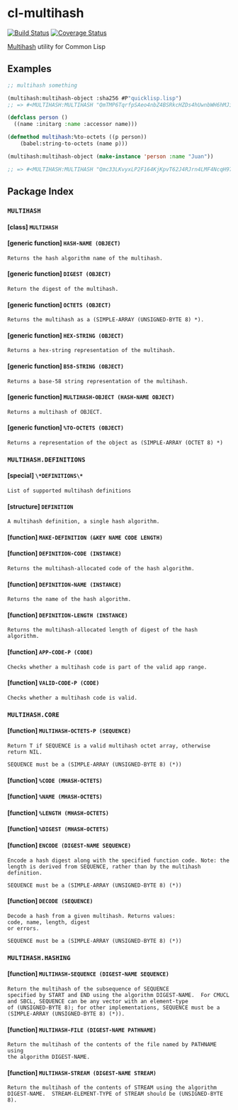 # cl-multihash

[![Build Status](https://api.travis-ci.org/wemeetagain/cl-multihash.svg?branch=master)](https://travis-ci.org/wemeetagain/cl-multihash)
[![Coverage Status](https://coveralls.io/repos/wemeetagain/cl-multihash/badge.svg?branch=master&service=github)](https://coveralls.io/github/wemeetagain/cl-multihash?branch=master)

[Multihash](https://github.com/jbenet/multihash) utility for Common Lisp

## Examples

```lisp
;; multihash something

(multihash:multihash-object :sha256 #P"quicklisp.lisp")
;; => #<MULTIHASH:MULTIHASH "QmTMP6TqrfpSAeo4nbZ4BSRkcHZDs4hUwnbWH6hMJiikQf">

(defclass person ()
  ((name :initarg :name :accessor name)))

(defmethod multihash:%to-octets ((p person))
    (babel:string-to-octets (name p)))

(multihash:multihash-object (make-instance 'person :name "Juan"))

;; => #<MULTIHASH:MULTIHASH "Qmc33LKvyxLP2F164KjKpvT62J4RJrn4LMF4NcqH971JFH">

```

## Package Index

### `MULTIHASH`

#### [class] `MULTIHASH`

#### [generic function] `HASH-NAME (OBJECT)`

    Returns the hash algorithm name of the multihash.

#### [generic function] `DIGEST (OBJECT)`

    Return the digest of the multihash.

#### [generic function] `OCTETS (OBJECT)`

    Returns the multihash as a (SIMPLE-ARRAY (UNSIGNED-BYTE 8) *).

#### [generic function] `HEX-STRING (OBJECT)`

    Returns a hex-string representation of the multihash.

#### [generic function] `B58-STRING (OBJECT)`

    Returns a base-58 string representation of the multihash.

#### [generic function] `MULTIHASH-OBJECT (HASH-NAME OBJECT)`

    Returns a multihash of OBJECT.

#### [generic function] `%TO-OCTETS (OBJECT)`

    Returns a representation of the object as (SIMPLE-ARRAY (OCTET 8) *)

### `MULTIHASH.DEFINITIONS`

#### [special] `\*DEFINITIONS\*`

    List of supported multihash definitions

#### [structure] `DEFINITION`

    A multihash definition, a single hash algorithm.

#### [function] `MAKE-DEFINITION (&KEY NAME CODE LENGTH)`

#### [function] `DEFINITION-CODE (INSTANCE)`

    Returns the multihash-allocated code of the hash algorithm.

#### [function] `DEFINITION-NAME (INSTANCE)`

    Returns the name of the hash algorithm.

#### [function] `DEFINITION-LENGTH (INSTANCE)`

    Returns the multihash-allocated length of digest of the hash algorithm.

#### [function] `APP-CODE-P (CODE)`

    Checks whether a multihash code is part of the valid app range.

#### [function] `VALID-CODE-P (CODE)`

    Checks whether a multihash code is valid.

### `MULTIHASH.CORE`

#### [function] `MULTIHASH-OCTETS-P (SEQUENCE)`

    Return T if SEQUENCE is a valid multihash octet array, otherwise return NIL.
    
    SEQUENCE must be a (SIMPLE-ARRAY (UNSIGNED-BYTE 8) (*))

#### [function] `%CODE (MHASH-OCTETS)`

#### [function] `%NAME (MHASH-OCTETS)`

#### [function] `%LENGTH (MHASH-OCTETS)`

#### [function] `%DIGEST (MHASH-OCTETS)`

#### [function] `ENCODE (DIGEST-NAME SEQUENCE)`

    Encode a hash digest along with the specified function code. Note: the
    length is derived from SEQUENCE, rather than by the multihash definition.
    
    SEQUENCE must be a (SIMPLE-ARRAY (UNSIGNED-BYTE 8) (*))

#### [function] `DECODE (SEQUENCE)`

    Decode a hash from a given multihash. Returns values:
    code, name, length, digest
    or errors.
    
    SEQUENCE must be a (SIMPLE-ARRAY (UNSIGNED-BYTE 8) (*))

### `MULTIHASH.HASHING`

#### [function] `MULTIHASH-SEQUENCE (DIGEST-NAME SEQUENCE)`

    Return the multihash of the subsequence of SEQUENCE
    specified by START and END using the algorithm DIGEST-NAME.  For CMUCL
    and SBCL, SEQUENCE can be any vector with an element-type
    of (UNSIGNED-BYTE 8); for other implementations, SEQUENCE must be a
    (SIMPLE-ARRAY (UNSIGNED-BYTE 8) (*)).

#### [function] `MULTIHASH-FILE (DIGEST-NAME PATHNAME)`

    Return the multihash of the contents of the file named by PATHNAME using
    the algorithm DIGEST-NAME.

#### [function] `MULTIHASH-STREAM (DIGEST-NAME STREAM)`

    Return the multihash of the contents of STREAM using the algorithm
    DIGEST-NAME.  STREAM-ELEMENT-TYPE of STREAM should be (UNSIGNED-BYTE 8).
